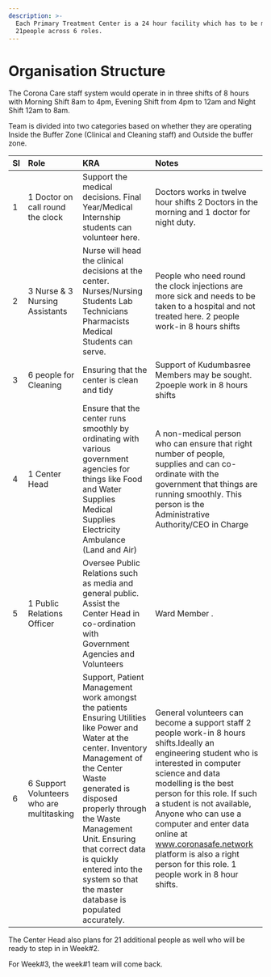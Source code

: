 ```yaml
---
description: >-
  Each Primary Treatment Center is a 24 hour facility which has to be manned by
  21people across 6 roles.
---
```


# Organisation Structure

The Corona Care staff system would operate in in three shifts of 8 hours with Morning Shift 8am to 4pm, Evening Shift from 4pm to 12am and  Night Shift 12am to 8am.  
  
Team is divided into two categories based on whether they are operating Inside the Buffer Zone \(Clinical and Cleaning staff\) and Outside the buffer zone.

| Sl | Role | KRA | Notes |
| :--- | :--- | :--- | :--- |
| 1 | 1 Doctor on call round the clock | Support the medical decisions.  Final Year/Medical Internship students can volunteer here. | Doctors works in twelve hour shifts 2 Doctors in the morning and 1 doctor for night duty. |
| 2 | 3 Nurse & 3 Nursing Assistants | Nurse will head the clinical decisions at the center. Nurses/Nursing Students Lab Technicians Pharmacists Medical Students can serve. | People who need round the clock injections are more sick and needs to be taken to a hospital and not treated here.  2 people work-in 8 hours shifts |
| 3 | 6 people for Cleaning | Ensuring that the center is clean and tidy | Support of Kudumbasree Members may be sought. 2poeple work in 8 hours shifts |
| 4 | 1 Center Head | Ensure that the center runs smoothly by ordinating with various government agencies for things like Food and Water Supplies Medical Supplies Electricity Ambulance \(Land and Air\) | A non-medical person who can ensure that right number of people, supplies and can co-ordinate with the government that things are running smoothly. This person is the Administrative Authority/CEO in Charge |
| 5 | 1 Public Relations Officer | Oversee Public Relations such as media and general public.  Assist the Center Head in co-ordination with Government Agencies and Volunteers | Ward Member . |
| 6 | 6 Support Volunteers who are multitasking | Support, Patient Management work amongst the patients Ensuring Utilities like Power and Water at the center. Inventory Management of the Center Waste generated is disposed properly through the Waste Management Unit. Ensuring that correct data is quickly entered into the system so that the master database is populated accurately. | General volunteers can become a support staff  2 people work-in 8 hours shifts.Ideally an engineering student who is interested in computer science and data modelling is the best person for this role.  If such a student is not available, Anyone who can use a computer and enter data online at www.coronasafe.network platform is also a right person for this role.  1 people work in 8 hour shifts. |

  
The Center Head also plans for 21 additional people as well who will be ready to step in in Week\#2.  
  
For Week\#3, the week\#1 team will come back.



